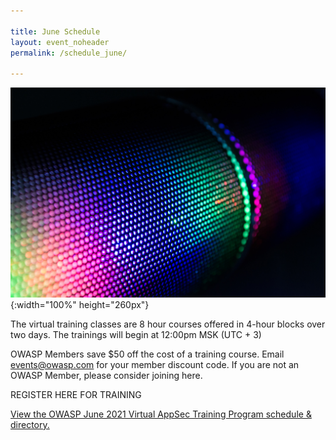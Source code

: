 ```yaml
---

title: June Schedule
layout: event_noheader
permalink: /schedule_june/

---
```


![Schedule Header Image](/assets/images/background.jpg){:width="100%" height="260px"}

The virtual training classes are 8 hour courses offered in 4-hour blocks over two days. The trainings will begin at 12:00pm MSK (UTC + 3)

OWASP Members save $50 off the cost of a training course. Email events@owasp.com for your member discount code. If you are not an OWASP Member, please consider joining here.

REGISTER HERE FOR TRAINING

<a id="sched-embed" href="//owaspjune2021virtualappsect.sched.com/list/descriptions/">View the OWASP June 2021 Virtual AppSec Training Program schedule &amp; directory.</a><script type="text/javascript" src="//owaspjune2021virtualappsect.sched.com/js/embed.js"></script>
